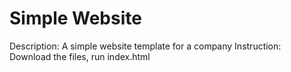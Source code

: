 # Simple Website
Description: A simple website template for a company 
Instruction: Download the files, run index.html
